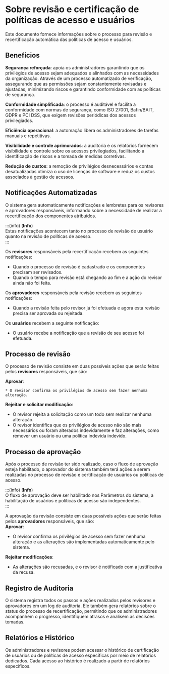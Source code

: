 # Sobre revisão e certificação de políticas de acesso e usuários

Este documento fornece informações sobre o processo para revisão e recertificação automática das políticas de acesso e usuários.

## **Benefícios**

**Segurança reforçada**: apoia os administradores garantindo que os privilégios de acesso sejam adequados e alinhados com as necessidades da organização. Através de um processo automatizado de verificação, assegurando que as permissões sejam constantemente revisadas e ajustadas, minimizando riscos e garantindo conformidade com as políticas de segurança.

**Conformidade simplificada**: o processo é auditável e facilita a conformidade com normas de segurança, como ISO 27001, Bafin/BAIT, GDPR e PCI DSS, que exigem revisões periódicas dos acessos privilegiados.

**Eficiência operacional**: a automação libera os administradores de tarefas manuais e repetitivas.

**Visibilidade e controle aprimorados**: a auditoria e os relatórios fornecem visibilidade e controle sobre os acessos privilegiados, facilitando a identificação de riscos e a tomada de medidas corretivas.

**Redução de custos**: a remoção de privilégios desnecessários e contas desatualizadas otimiza o uso de licenças de software e reduz os custos associados à gestão de acessos.

## **Notificações Automatizadas** 

O sistema gera automaticamente notificações e lembretes para os revisores e aprovadores responsáveis, informando sobre a necessidade de realizar a recertificação dos componentes atribuídos. 

:::(info) (**Info**)  
Estas notificações acontecem tanto no processo de revisão de usuário quanto na revisão de políticas de acesso.  
:::

Os **revisores** responsáveis pela recertificação recebem as seguintes notificações:

* Quando o processo de revisão é cadastrado e os componentes precisam ser revisados.  
* Quando o tempo para revisão está chegando ao fim e a ação do revisor ainda não foi feita.

Os **aprovadores** responsáveis pela revisão recebem as seguintes notificações:

* Quando a revisão feita pelo revisor já foi efetuada e agora esta revisão precisa ser aprovada ou rejeitada.

Os **usuários** recebem a seguinte notificação:

* O usuário recebe a notificação que a revisão de seu acesso foi efetuada.

## Processo de revisão

O processo de revisão consiste em duas possíveis ações que serão feitas pelos **revisores** responsáveis, que são:

**Aprovar**: 

    * O revisor confirma os privilégios de acesso sem fazer nenhuma alteração.

**Rejeitar e solicitar modificação**:

* O revisor rejeita a solicitação como um todo sem realizar nenhuma alteração.  
* O revisor identifica que os privilégios de acesso não são mais necessários ou foram alterados indevidamente e faz alterações, como remover um usuário ou uma política indevida indevido.


## Processo de aprovação

Após o processo de revisão ter sido realizado, caso o fluxo de aprovação esteja habilitado, o aprovador do sistema também terá ações a serem realizadas no processo de revisão e certificação de usuários ou políticas de acesso.

:::(info) (**Info**)  
O fluxo de aprovação deve ser habilitado nos Parâmetros do sistema, a habilitação de usuários e políticas de acesso são independentes.  
:::

A aprovação da revisão consiste em duas possíveis ações que serão feitas pelos **aprovadores** responsáveis, que são:  
**Aprovar**: 

* O revisor confirma os privilégios de acesso sem fazer nenhuma alteração e as alterações são implementadas automaticamente pelo sistema.

**Rejeitar modificações**:

* As alterações são recusadas, e o revisor é notificado com a justificativa da recusa.

## Registro de Auditoria

O sistema registra todos os passos e ações realizados pelos revisores e aprovadores em um log de auditoria. Ele também gera relatórios sobre o status do processo de recertificação, permitindo que os administradores acompanhem o progresso, identifiquem atrasos e analisem as decisões tomadas.

## Relatórios e Histórico

Os administradores e revisores podem acessar o histórico de certificação de usuários ou de políticas de acesso específicas por meio de relatórios dedicados. Cada acesso ao histórico é realizado a partir de relatórios específicos.
